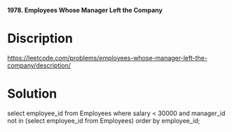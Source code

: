 **1978. Employees Whose Manager Left the Company**


# Discription

https://leetcode.com/problems/employees-whose-manager-left-the-company/description/

# Solution

select employee_id from Employees where salary < 30000 and manager_id not in (select employee_id from Employees) order by employee_id;

